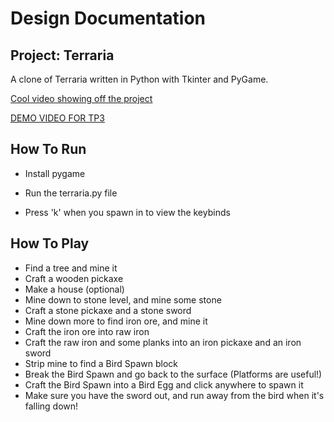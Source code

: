 # Design Documentation

## Project: Terraria

A clone of Terraria written in Python with Tkinter and PyGame.

[Cool video showing off the project](https://youtu.be/68lswXZ8bbA)

[DEMO VIDEO FOR TP3](https://drive.google.com/file/d/1y9KLb3K-MZLNG_b6CoWI_W1_5G0c352U/view?usp=sharing)

## How To Run

- Install pygame

- Run the terraria.py file

- Press 'k' when you spawn in to view the keybinds

## How To Play

- Find a tree and mine it
- Craft a wooden pickaxe
- Make a house (optional)
- Mine down to stone level, and mine some stone
- Craft a stone pickaxe and a stone sword
- Mine down more to find iron ore, and mine it
- Craft the iron ore into raw iron
- Craft the raw iron and some planks into an iron pickaxe and an iron sword
- Strip mine to find a Bird Spawn block
- Break the Bird Spawn and go back to the surface (Platforms are useful!)
- Craft the Bird Spawn into a Bird Egg and click anywhere to spawn it
- Make sure you have the sword out, and run away from the bird when it's falling down!
